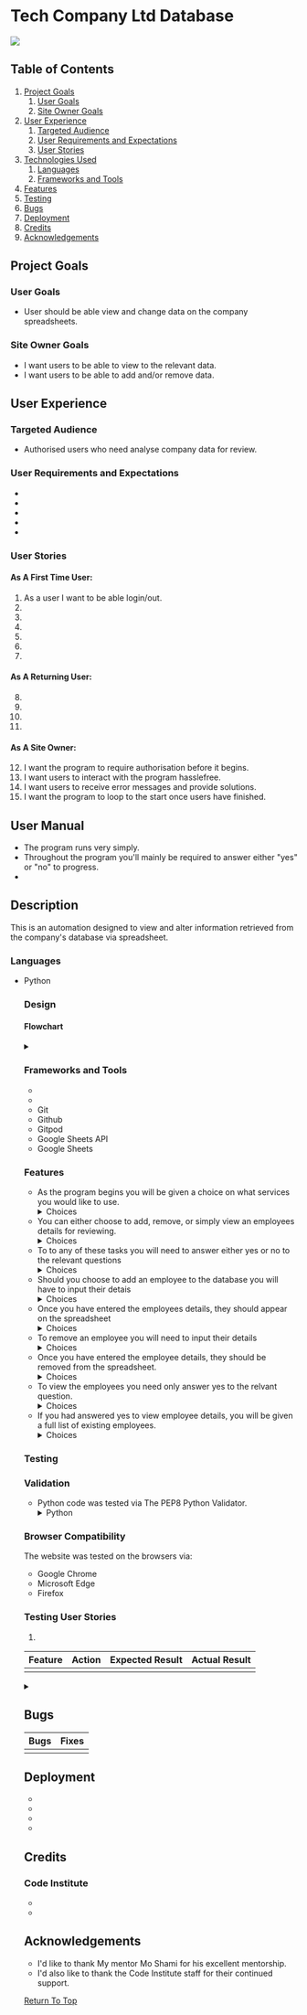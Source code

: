 # Tech Company Ltd Database

<img src="#">
<a href=""></a>


## Table of Contents

1. [Project Goals](#project-goals)
    1. [User Goals](#user-goals)
    2. [Site Owner Goals](#site-owner-goals)
2. [User Experience](#user-experience)
    1. [Targeted Audience](#targeted-audience)
    2. [User Requirements and Expectations](#user-requirements-and-expectations)
    3. [User Stories](#user-stories)
3. [Technologies Used](#technologies-used)
    1. [Languages](#languages)
    2. [Frameworks and Tools](#frameworks-and-tools)
5. [Features](#features)
6. [Testing](#validation)
7. [Bugs](#Bugs)
8. [Deployment](#deployment)
9. [Credits](#credits)
10. [Acknowledgements](#acknowledgements)

## Project Goals

### User Goals

<ul>
<li>User should be able view and change data on the company spreadsheets.</li>
</ul>

### Site Owner Goals

<ul>
<li>I want users to be able to view to the relevant data.</li>
<li>I want users to be able to add and/or remove data.</li>
</ul>

## User Experience

### Targeted Audience

<ul>
<li>Authorised users who need analyse company data for review.</li>
</ul>

### User Requirements and Expectations

<ul>
<li></li>
<li></li>
<li></li>
<li></li>
<li></li>
</ul>

### User Stories

#### As A First Time User:

1. As a user I want to be able login/out.
2. 
3. 
4. 
5. 
6. 
7. 

#### As A Returning User:

8. 
9. 
10. 
11. 

#### As A Site Owner:

12. I want the program to require authorisation before it begins.
13. I want users to interact with the program hasslefree.
14. I want users to receive error messages and provide solutions.
15. I want the program to loop to the start once users have finished.

## User Manual

<ul>
<li>The program runs very simply.</li>
<li>Throughout the program you'll mainly be required to answer either "yes" or "no" to progress.</li>
<li></li>
</ul>

## Description

This is an automation designed to view and alter information retrieved from the company's database via spreadsheet.

### Languages

<ul>
<li>Python</li>

### Design

#### Flowchart
<details><summary></summary>
<img src="#">
</details>

### Frameworks and Tools

<ul>
<li></li>
<li></li>
<li>Git</li>
<li>Github</li>
<li>Gitpod</li>
<li>Google Sheets API</li>
<li>Google Sheets</li>
</ul>

### Features

<ul>
<li>As the program begins you will be given a choice on what services you would like to use.</li>
<details><summary>Choices</summary>
<img src="#">
</details>
<li>You can either choose to add, remove, or simply view an employees details for reviewing.</li>
<details><summary>Choices</summary>
<img src="#">
</details>
<li>To to any of these tasks you will need to answer either yes or no to the relevant questions</li>
<details><summary>Choices</summary>
<img src="#">
</details>
<li>Should you choose to add an employee to the database you will have to input their detais</li>
<details><summary>Choices</summary>
<img src="#">
</details>
<li>Once you have entered the employees details, they should appear on the spreadsheet</li>
<details><summary>Choices</summary>
<img src="#">
</details>
<li>To remove an employee you will need to input their details</li>
<details><summary>Choices</summary>
<img src="#">
</details>
<li>Once you have entered the employee details, they should be removed from the spreadsheet.</li>
<details><summary>Choices</summary>
<img src="#">
</details>
<li>To view the employees you need only answer yes to the relvant question.</li>
<details><summary>Choices</summary>
<img src="#">
</details>
<li>If you had answered yes to view employee details, you will be given a full list of existing employees.</li>
<details><summary>Choices</summary>
<img src="#">
</details>
</ul>



### Testing

### Validation

<ul>
<li>Python code was tested via The PEP8 Python Validator.</li>
<details><summary>Python</summary>
<img src="#">
</details>
</ul>

### Browser Compatibility

The website was tested on the browsers via:
<ul>
<li>Google Chrome</li>
<li>Microsoft Edge</li>
<li>Firefox</li>
</ul>

### Testing User Stories

1. 

| **Feature** | **Action** | **Expected Result** | **Actual Result** |
|-------------|------------|---------------------|-------------------|
|  |  |  |  |
<details><summary></summary>
<img src="#">
</details>

## Bugs


| **Bugs** | **Fixes** |
| -------- | --------- |
|          |           |

## Deployment

<ul>
<li></li>
<li></li>
<li></li>
<li></li>
</ul>

## Credits

### Code Institute

<ul>
<li></li>
<li></li>
</ul>

## Acknowledgements

 <ul>
 <li>I'd like to thank My mentor Mo Shami for his excellent mentorship.</li>
 <li>I'd also like to thank the Code Institute staff for their continued support.</li>
 </ul>

 [Return To Top](#Tech-Company-Ltd-Database)